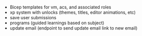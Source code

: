 - Bicep templates for vm, acs, and associated roles
- xp system with unlocks (themes, titles, editor animations, etc)
- save user submissions
- programs (guided learnings based on subject)
- update email (endpoint to send update email link to new email)
